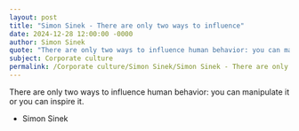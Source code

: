 ```yaml
---
layout: post
title: "Simon Sinek - There are only two ways to influence"
date: 2024-12-28 12:00:00 -0000
author: Simon Sinek
quote: "There are only two ways to influence human behavior: you can manipulate it or you can inspire it."
subject: Corporate culture
permalink: /Corporate culture/Simon Sinek/Simon Sinek - There are only two ways to influence
---
```


There are only two ways to influence human behavior: you can manipulate it or you can inspire it.

- Simon Sinek
